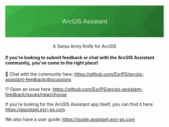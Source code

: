 <p align="center">
  <img src="https://github.com/EsriPS/arcgis-assistant-feedback/blob/main/assistant-banner-github.png?raw=true" />
  <br /> <br />
  <span>A Swiss Army Knife for ArcGIS</span>
</p>

#### If you're looking to submit feedback or chat with the ArcGIS Assistant community, you've come to the right place!

💬 Chat with the community here: https://github.com/EsriPS/arcgis-assistant-feedback/discussions

⁉️ Open an issue here: https://github.com/EsriPS/arcgis-assistant-feedback/issues/new/choose

If you're looking for the ArcGIS Assistant app itself, you can find it here: https://assistant.esri-ps.com

We also have a user guide: https://guide.assistant.esri-ps.com
